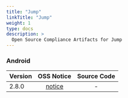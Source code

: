 ```yaml
---
title: "Jump"
linkTitle: "Jump"
weight: 1
type: docs
description: >
  Open Source Compliance Artifacts for Jump
---
```


### Android

| Version | OSS Notice | Source Code |
|---|:---:|:---:|
| 2.8.0 | [notice](https://opensource.sktelecom.com/compliance_artifacts/jump/android/2.8.0/Jump_android_2.8.0_withVLAMengine_OSS_Notice.html)  | - |